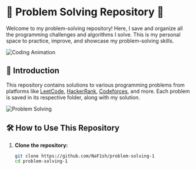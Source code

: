 # 🧩 Problem Solving Repository 🧠

Welcome to my problem-solving repository! Here, I save and organize all the programming challenges and algorithms I solve. This is my personal space to practice, improve, and showcase my problem-solving skills.

![Coding Animation](https://media.giphy.com/media/L1R1tvI9svkIWwpVYr/giphy.gif)

## 📖 Introduction

This repository contains solutions to various programming problems from platforms like [LeetCode](https://leetcode.com/), [HackerRank](https://www.hackerrank.com/), [Codeforces](https://codeforces.com/), and more. Each problem is saved in its respective folder, along with my solution.

![Problem Solving](https://media.giphy.com/media/3og0INAY5MLmABP2Pm/giphy.gif)

## 🛠️ How to Use This Repository

1. **Clone the repository:**

   ```sh
   git clone https://github.com/NaF1sh/problem-solving-1
   cd problem-solving-1
